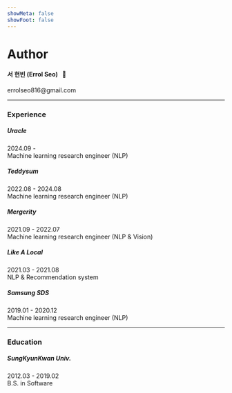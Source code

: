 ```yaml
---
showMeta: false
showFoot: false
---
```

# Author
#### 서 현빈 (Errol Seo) &nbsp;&nbsp;🐢
errolseo816\@gmail.com

---

### Experience
##### Uracle
2024.09 - <br>
Machine learning research engineer (NLP)

##### Teddysum
2022.08 - 2024.08<br>
Machine learning research engineer (NLP)

##### Mergerity
2021.09 - 2022.07<br>
Machine learning research engineer (NLP & Vision)

##### Like A Local
2021.03 - 2021.08<br>
NLP & Recommendation system

##### Samsung SDS
2019.01 - 2020.12<br>
Machine learning research engineer (NLP)

---

### Education
##### SungKyunKwan Univ.
2012.03 - 2019.02<br>
B.S. in Software
<br>
<br>
<br>